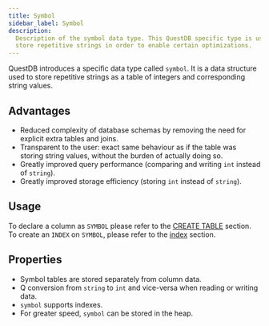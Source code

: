 ```yaml
---
title: Symbol
sidebar_label: Symbol
description:
  Description of the symbol data type. This QuestDB specific type is used to
  store repetitive strings in order to enable certain optimizations.
---
```


QuestDB introduces a specific data type called `symbol`. It is a data structure
used to store repetitive strings as a table of integers and corresponding string
values.

## Advantages

- Reduced complexity of database schemas by removing the need for explicit extra
  tables and joins.
- Transparent to the user: exact same behaviour as if the table was storing
  string values, without the burden of actually doing so.
- Greatly improved query performance (comparing and writing `int` instead of
  `string`).
- Greatly improved storage efficiency (storing `int` instead of `string`).

## Usage

To declare a column as `SYMBOL` please refer to the
[CREATE TABLE](/docs/reference/sql/create-table/) section. To create an `INDEX`
on `SYMBOL`, please refer to the [index](/docs/concept/indexes/) section.

## Properties

- Symbol tables are stored separately from column data.
- Q conversion from `string` to `int` and vice-versa when reading or writing
  data.
- `symbol` supports indexes.
- For greater speed, `symbol` can be stored in the heap.

